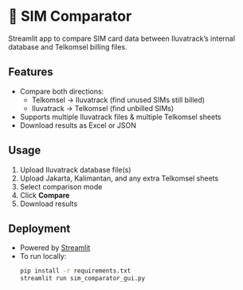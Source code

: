 # 📶 SIM Comparator

Streamlit app to compare SIM card data between Iluvatrack’s internal database and Telkomsel billing files.

## Features
- Compare both directions:
  - Telkomsel → Iluvatrack (find unused SIMs still billed)
  - Iluvatrack → Telkomsel (find unbilled SIMs)
- Supports multiple Iluvatrack files & multiple Telkomsel sheets
- Download results as Excel or JSON

## Usage
1. Upload Iluvatrack database file(s)
2. Upload Jakarta, Kalimantan, and any extra Telkomsel sheets
3. Select comparison mode
4. Click **Compare**
5. Download results

## Deployment
- Powered by [Streamlit](https://streamlit.io/)
- To run locally:  
  ```bash
  pip install -r requirements.txt
  streamlit run sim_comparator_gui.py

